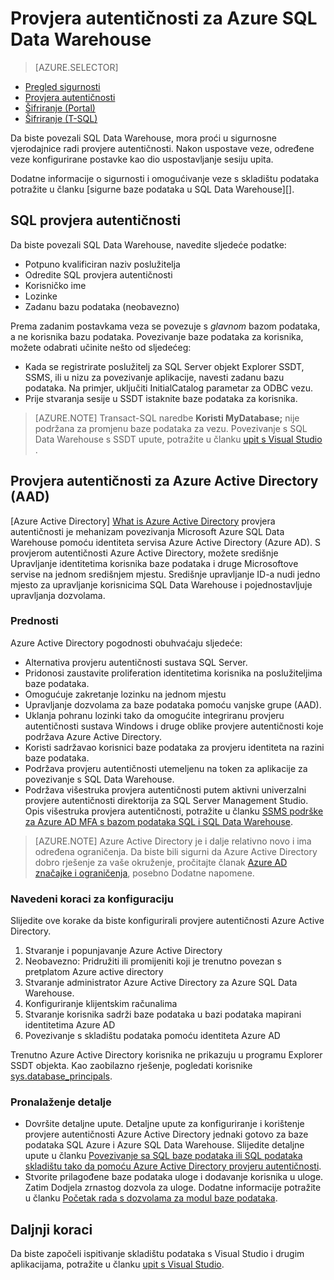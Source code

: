 <properties
   pageTitle="Provjera autentičnosti za Azure SQL Data Warehouse | Microsoft Azure"
   description="Azure Active Directory (AAD) i SQL Server provjere autentičnosti za Azure SQL Data Warehouse."
   services="sql-data-warehouse"
   documentationCenter=""
   authors="byham"
   manager="barbkess"
   editor=""
   tags=""/>

<tags
   ms.service="sql-data-warehouse"
   ms.devlang="na"
   ms.topic="article"
   ms.tgt_pltfrm="na"
   ms.workload="data-management"
   ms.date="09/24/2016"
   ms.author="rickbyh;barbkess;sonyama"/>

# <a name="authentication-to-azure-sql-data-warehouse"></a>Provjera autentičnosti za Azure SQL Data Warehouse

> [AZURE.SELECTOR]
- [Pregled sigurnosti](sql-data-warehouse-overview-manage-security.md)
- [Provjera autentičnosti](sql-data-warehouse-authentication.md)
- [Šifriranje (Portal)](sql-data-warehouse-encryption-tde.md)
- [Šifriranje (T-SQL)](sql-data-warehouse-encryption-tde-tsql.md)

Da biste povezali SQL Data Warehouse, mora proći u sigurnosne vjerodajnice radi provjere autentičnosti. Nakon uspostave veze, određene veze konfigurirane postavke kao dio uspostavljanje sesiju upita.  

Dodatne informacije o sigurnosti i omogućivanje veze s skladištu podataka potražite u članku [sigurne baze podataka u SQL Data Warehouse][].

## <a name="sql-authentication"></a>SQL provjera autentičnosti
Da biste povezali SQL Data Warehouse, navedite sljedeće podatke:

- Potpuno kvalificiran naziv poslužitelja
- Odredite SQL provjera autentičnosti
- Korisničko ime
- Lozinke
- Zadanu bazu podataka (neobavezno)

Prema zadanim postavkama veza se povezuje s *glavnom* bazom podataka, a ne korisnika bazu podataka. Povezivanje baze podataka za korisnika, možete odabrati učinite nešto od sljedećeg:

- Kada se registrirate poslužitelj za SQL Server objekt Explorer SSDT, SSMS, ili u nizu za povezivanje aplikacije, navesti zadanu bazu podataka. Na primjer, uključiti InitialCatalog parametar za ODBC vezu.
- Prije stvaranja sesije u SSDT istaknite baze podataka za korisnika.

> [AZURE.NOTE] Transact-SQL naredbe **Koristi MyDatabase;** nije podržana za promjenu baze podataka za vezu. Povezivanje s SQL Data Warehouse s SSDT upute, potražite u članku [upit s Visual Studio][] .

## <a name="azure-active-directory-aad-authentication"></a>Provjera autentičnosti za Azure Active Directory (AAD)

[Azure Active Directory] [ What is Azure Active Directory] provjera autentičnosti je mehanizam povezivanja Microsoft Azure SQL Data Warehouse pomoću identiteta servisa Azure Active Directory (Azure AD). S provjerom autentičnosti Azure Active Directory, možete središnje Upravljanje identitetima korisnika baze podataka i druge Microsoftove servise na jednom središnjem mjestu. Središnje upravljanje ID-a nudi jedno mjesto za upravljanje korisnicima SQL Data Warehouse i pojednostavljuje upravljanja dozvolama. 

### <a name="benefits"></a>Prednosti

Azure Active Directory pogodnosti obuhvaćaju sljedeće:

- Alternativa provjeru autentičnosti sustava SQL Server.
- Pridonosi zaustavite proliferation identitetima korisnika na poslužiteljima baze podataka.
- Omogućuje zakretanje lozinku na jednom mjestu
- Upravljanje dozvolama za baze podataka pomoću vanjske grupe (AAD).
- Uklanja pohranu lozinki tako da omogućite integriranu provjeru autentičnosti sustava Windows i druge oblike provjere autentičnosti koje podržava Azure Active Directory.
- Koristi sadržavao korisnici baze podataka za provjeru identiteta na razini baze podataka.
- Podržava provjeru autentičnosti utemeljenu na token za aplikacije za povezivanje s SQL Data Warehouse.
- Podržava višestruka provjera autentičnosti putem aktivni univerzalni provjere autentičnosti direktorija za SQL Server Management Studio. Opis višestruka provjera autentičnosti, potražite u članku [SSMS podrške za Azure AD MFA s bazom podataka SQL i SQL Data Warehouse](../sql-database/sql-database-ssms-mfa-authentication.md).

> [AZURE.NOTE] Azure Active Directory je i dalje relativno novo i ima određena ograničenja. Da biste bili sigurni da Azure Active Directory dobro rješenje za vaše okruženje, pročitajte članak [Azure AD značajke i ograničenja][], posebno Dodatne napomene.

### <a name="configuration-steps"></a>Navedeni koraci za konfiguraciju

Slijedite ove korake da biste konfigurirali provjere autentičnosti Azure Active Directory.

1. Stvaranje i popunjavanje Azure Active Directory
2. Neobavezno: Pridružiti ili promijeniti koji je trenutno povezan s pretplatom Azure active directory
3. Stvaranje administrator Azure Active Directory za Azure SQL Data Warehouse.
4. Konfiguriranje klijentskim računalima
5. Stvaranje korisnika sadrži baze podataka u bazi podataka mapirani identitetima Azure AD
6. Povezivanje s skladištu podataka pomoću identiteta Azure AD

Trenutno Azure Active Directory korisnika ne prikazuju u programu Explorer SSDT objekta. Kao zaobilazno rješenje, pogledati korisnike [sys.database_principals](https://msdn.microsoft.com/library/ms187328.aspx).
  
### <a name="find-the-details"></a>Pronalaženje detalje
- Dovršite detaljne upute. Detaljne upute za konfiguriranje i korištenje provjere autentičnosti Azure Active Directory jednaki gotovo za baze podataka SQL Azure i Azure SQL Data Warehouse. Slijedite detaljne upute u članku [Povezivanje sa SQL baze podataka ili SQL podataka skladištu tako da pomoću Azure Active Directory provjeru autentičnosti](../sql-database/sql-database-aad-authentication.md).
- Stvorite prilagođene baze podataka uloge i dodavanje korisnika u uloge. Zatim Dodjela zrnastog dozvola za uloge. Dodatne informacije potražite u članku [Početak rada s dozvolama za modul baze podataka](https://msdn.microsoft.com/library/mt667986.aspx).

## <a name="next-steps"></a>Daljnji koraci

Da biste započeli ispitivanje skladištu podataka s Visual Studio i drugim aplikacijama, potražite u članku [upit s Visual Studio][].

<!-- Article references -->
[Zaštita baze podataka u skladištu podataka za SQL]: ./sql-data-warehouse-overview-manage-security.md
[Upit s Visual Studio]: ./sql-data-warehouse-query-visual-studio.md
[What is Azure Active Directory]: ../active-directory/active-directory-whatis.md
[Azure AD značajke i ograničenja]: ../sql-database/sql-database-aad-authentication.md#azure-ad-features-and-limitations
